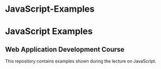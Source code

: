 # JavaScript-Examples

JavaScript Examples
===================

Web Application Development Course
----------------------------------

This repository contains examples shown during the lecture on JavaScript.
